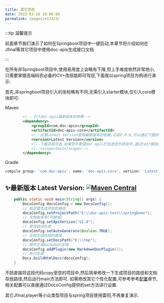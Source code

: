 ```yaml
---
title: 其它项目 
date: 2023-03-18 10:00:00 
permalink: /pages/e12323/
---
```

:::tip 温馨提示

前面章节我们演示了如何在Springboot项目中一键启动,本章节将介绍如何在Jfinal等其它项目中使用doc-apis生成接口文档

:::

在所有非Springboot项目中,使用易用度上会略有下降,但上手难度依然非常地小,只需要掌握高端码农必备的CV+改技能即可驾驭,下面我以spring项目为例进行演示:

首先,非springboot项目引入的坐标略有不同,无需引入starter模块,仅引入core模块即可:

Maven 
```xml
        <!-- 引入doc-apis最新版本的依赖-->
        <dependency>
            <groupId>com.doc-apis</groupId>
            <artifactId>doc-apis-core</artifactId>
            <!--这里Latest Version是指最新版本的依赖,比如2.0.0,可以通过下面的图片获取-->
            <version>Latest Version</version>
            <!--下面这段可选,如果您不希望doc-apis打包进您的项目中,通过test模块启动项目自动生成接口文档也是可以的-->
            <!--<scope>test</scope>-->
        </dependency>
```

Gradle
```groovy
compile group: 'com.doc-apis', name: 'doc-apis-core', version: 'Latest Version'
```

## ✨最新版本 Latest Version: [![Maven Central](https://img.shields.io/github/v/release/xpc1024/easy-es?include_prereleases&logo=xpc&style=plastic)](https://search.maven.org/search?q=g:io.github.xpc1024%20a:easy-*)


```java
    public static void main(String[] args) {
        DocsConfig docsConfig = new DocsConfig();
        // 指定要生成项目的路径
        docsConfig.setProjectPath("E:\\doc-apis-test\\springDemo");
        // 文档版本号(可缺省)
        docsConfig.setApiVersion("V1.0");
        // 是否自动生成
        docsConfig.setAutoGenerate(Boolean.TRUE);
        // 文档生成存放的路径
        docsConfig.setDocsPath("E:\\tmp");
        // 额外生成markdown文档
        docsConfig.addPlugin(new MarkdownDocPlugin());
        // 执行生成
        Docs.buildHtmlDocs(docsConfig);
    }
```

不妨直接将这段代码copy至您的项目中,然后简单修改一下生成项目的路径和文档存放路径,然后运行main方法即可.
如需修改其它个性化配置,可参考参考[配置](/pages/eddebb/)章节,相关配置可以直接通过DocsConfig提供的set方法进行设置.

其它Jfinal,player等小众类型项目与spring项目使用雷同,不再重复演示.
